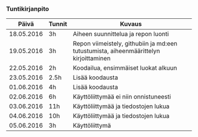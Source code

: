 ﻿### Tuntikirjanpito
Päivä | Tunnit | Kuvaus
--------------- | ----- | ------
18.05.2016 | 3h | Aiheen suunnittelua ja repon luonti
19.05.2016 | 3h | Repon viimeistely, githubiin ja md:een tutustumista, aiheenmäärittelyn kirjoittaminen
22.05.2016 | 2h | Koodailua, ensimmäiset luokat alkuun
23.05.2016 | 2.5h | Lisää koodausta
01.06.2016 | 4h | Lisää koodausta
02.06.2016 | 6h | Käyttöliittymää ei niin onnistuneesti
03.06.2016 | 11h | Käyttöliittymää ja tiedostojen lukua
04.06.2016 | 10h | Käyttöliittymää ja tiedostojen lukua
05.06.2016 | 3h | Käyttöliittymä 


